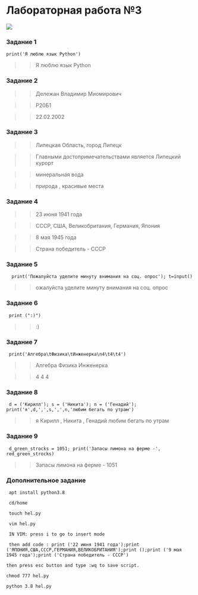  # Лабораторная работа №3
 ![](https://i.pinimg.com/originals/40/b8/85/40b88551d30bbb732f47e04221125378.jpg)
 
 ### Задание 1 ### 
    print('Я люблю язык Python') 
 >> Я люблю язык Python
 ### Задание 2 ### 
 >> Дележан Владимир Миомирович
 
 >> P20Б1 
 
 >> 22.02.2002
 ### Задание 3 ### 
 >> Липецкая Область, город Липецк

 >> Главными достопримечательствами является Липецкий курорт
 
 >> минеральная вода
 
 >> природа , красивые места 
 ### Задание 4 ###    
 >> 23 июня 1941 года
 
 >> CCCP, США, Великобритания, Германия, Япония

 >> 8 мая 1945 года
 
 >>  Страна победитель - СССР
 ### Задание 5 ###
      print('Пожалуйста уделите минуту внимания на соц. опрос'); t=input()
 
 >> ожалуйста уделите минуту внимания на соц. опрос
 ### Задание 6 ### 
     print (":)")
 
 >> :)
 ### Задание 7 ###
     print('Алгебра\tФизика\tИнженерка\n4\t4\t4')
 
 >> Алгебра Физика  Инженерка
 
 >> 4       4       4
 ### Задание 8 ###
     d = ('Кирилл'); s = ('Никита'); n = ('Генадий'); print('я',d,',',s,',',n,'любим бегать по утрам')
 
 >> я Кирилл , Никита , Генадий любим бегать по утрам
 ### Задание 9 ###
     d_green_strocks = 1051; print('Запасы лимона на ферме -', red_green_strocks)
 
 >> Запасы лимона на ферме - 1051
 ### Дополнительное задание ###
     apt install python3.8 
 
     cd/home 
 
     touch hel.py 
 
     vim hel.py 

     IN VIM: press i to go to insert mode 
 
     then add code : print ('22 июня 1941 года');print ('ЯПОНИЯ,США,СССР,ГЕРМАНИЯ,ВЕЛИКОБРИТАНИЯ');print ();print ('9 мая 1945 года');print ('Страна победитель - СССР') 
 
    then press esc button and type :wq to save script. 
 
    chmod 777 hel.py 
  
    python 3.8 hel.py
 
